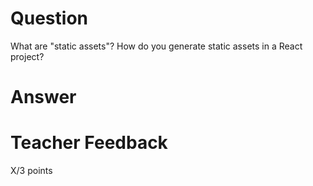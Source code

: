 # Question

What are "static assets"? How do you generate static assets in a React project?

# Answer

# Teacher Feedback

X/3 points
